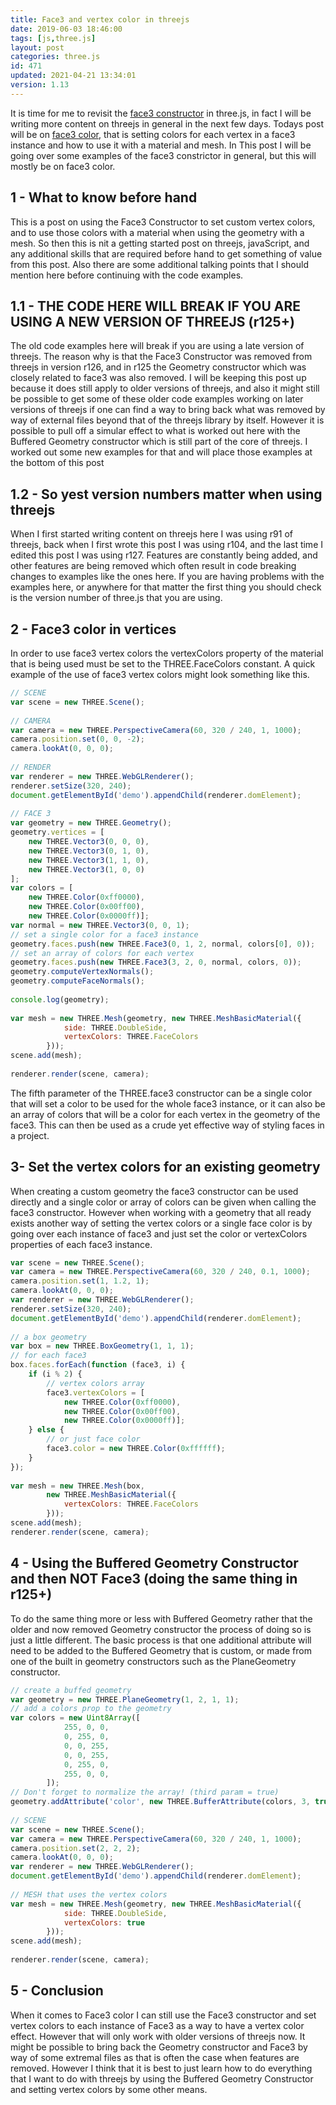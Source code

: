 ```yaml
---
title: Face3 and vertex color in threejs
date: 2019-06-03 18:46:00
tags: [js,three.js]
layout: post
categories: three.js
id: 471
updated: 2021-04-21 13:34:01
version: 1.13
---
```


It is time for me to revisit the [face3 constructor](/2018/05/11/threejs-face3/) in three.js, in fact I will be writing more content on threejs in general in the next few days. Todays post will be on [face3 color](https://stackoverflow.com/questions/51172095/change-the-color-of-mesh-created-using-face3), that is setting colors for each vertex in a face3 instance and how to use it with a material and mesh. In This post I will be going over some examples of the face3 constrictor in general, but this will mostly be on face3 color.

<!-- more -->

## 1 - What to know before hand

This is a post on using the Face3 Constructor to set custom vertex colors, and to use those colors with a material when using the geometry with a mesh. So then this is nit a getting started post on threejs, javaScript, and any additional skills that are required before hand to get something of value from this post. Also there are some additional talking points that I should mention here before continuing with the code examples.

## 1.1 - THE CODE HERE WILL BREAK IF YOU ARE USING A NEW VERSION OF THREEJS (r125+)

The old code examples here will break if you are using a late version of threejs. The reason why is that the Face3 Constructor was removed from threejs in version r126, and in r125 the Geometry constructor which was closely related to face3 was also removed. I will be keeping this post up because it does still apply to older versions of threejs, and also it might still be possible to get some of these older code examples working on later versions of threejs if one can find a way to bring back what was removed by way of external files beyond that of the threejs library by itself.
However it is possible to pull off a simular effect to what is worked out here with the Buffered Geometry constructor which is still part of the core of threejs. I worked out some new examples for that and will place those examples at the bottom of this post

## 1.2 - So yest version numbers matter when using threejs

When I first started writing content on threejs here I was using r91 of threejs, back when I first wrote this post I was using r104, and the last time I edited this post I was using r127. Features are constantly being added, and other features are being removed which often result in code breaking changes to examples like the ones here. If you are having problems with the examples here, or anywhere for that matter the first thing you should check is the version number of three.js that you are using.

## 2 - Face3 color in vertices 

In order to use face3 vertex colors the vertexColors property of the material that is being used must be set to the THREE.FaceColors constant. A quick example of the use of face3 vertex colors might look something like this.

```js
// SCENE
var scene = new THREE.Scene();
 
// CAMERA
var camera = new THREE.PerspectiveCamera(60, 320 / 240, 1, 1000);
camera.position.set(0, 0, -2);
camera.lookAt(0, 0, 0);
 
// RENDER
var renderer = new THREE.WebGLRenderer();
renderer.setSize(320, 240);
document.getElementById('demo').appendChild(renderer.domElement);
 
// FACE 3
var geometry = new THREE.Geometry();
geometry.vertices = [
    new THREE.Vector3(0, 0, 0),
    new THREE.Vector3(0, 1, 0),
    new THREE.Vector3(1, 1, 0),
    new THREE.Vector3(1, 0, 0)
];
var colors = [
    new THREE.Color(0xff0000),
    new THREE.Color(0x00ff00),
    new THREE.Color(0x0000ff)];
var normal = new THREE.Vector3(0, 0, 1);
// set a single color for a face3 instance
geometry.faces.push(new THREE.Face3(0, 1, 2, normal, colors[0], 0));
// set an array of colors for each vertex
geometry.faces.push(new THREE.Face3(3, 2, 0, normal, colors, 0));
geometry.computeVertexNormals();
geometry.computeFaceNormals();
 
console.log(geometry);
 
var mesh = new THREE.Mesh(geometry, new THREE.MeshBasicMaterial({
            side: THREE.DoubleSide,
            vertexColors: THREE.FaceColors
        }));
scene.add(mesh);
 
renderer.render(scene, camera);
```

The fifth parameter of the THREE.face3 constructor can be a single color that will set a color to be used for the whole face3 instance, or it can also be an array of colors that will be a color for each vertex in the geometry of the face3. This can then be used as a crude yet effective way of styling faces in a project.

## 3- Set the vertex colors for an existing geometry

When creating a custom geometry the face3 constructor can be used directly and a single color or array of colors can be given when calling the face3 constructor. However when working with a geometry that all ready exists another way of setting the vertex colors or a single face color is by going over each instance of face3 and just set the color or vertexColors properties of each face3 instance.

```js
var scene = new THREE.Scene();
var camera = new THREE.PerspectiveCamera(60, 320 / 240, 0.1, 1000);
camera.position.set(1, 1.2, 1);
camera.lookAt(0, 0, 0);
var renderer = new THREE.WebGLRenderer();
renderer.setSize(320, 240);
document.getElementById('demo').appendChild(renderer.domElement);
 
// a box geometry
var box = new THREE.BoxGeometry(1, 1, 1);
// for each face3
box.faces.forEach(function (face3, i) {
    if (i % 2) {
        // vertex colors array
        face3.vertexColors = [
            new THREE.Color(0xff0000),
            new THREE.Color(0x00ff00),
            new THREE.Color(0x0000ff)];
    } else {
        // or just face color
        face3.color = new THREE.Color(0xffffff);
    }
});
 
var mesh = new THREE.Mesh(box,
        new THREE.MeshBasicMaterial({
            vertexColors: THREE.FaceColors
        }));
scene.add(mesh);
renderer.render(scene, camera);
```

## 4 - Using the Buffered Geometry Constructor and then NOT Face3 (doing the same thing in r125+)

To do the same thing more or less with Buffered Geometry rather that the older and now removed Geometry constructor the process of doing so is just a little different. The basic process is that one additional attribute will need to be added to the Buffered Geometry that is custom, or made from one of the built in geometry constructors such as the PlaneGeometry constructor.

```js
// create a buffed geometry
var geometry = new THREE.PlaneGeometry(1, 2, 1, 1);
// add a colors prop to the geometry
var colors = new Uint8Array([
            255, 0, 0,
            0, 255, 0,
            0, 0, 255,
            0, 0, 255,
            0, 255, 0,
            255, 0, 0,
        ]);
// Don't forget to normalize the array! (third param = true)
geometry.addAttribute('color', new THREE.BufferAttribute(colors, 3, true));
 
// SCENE
var scene = new THREE.Scene();
var camera = new THREE.PerspectiveCamera(60, 320 / 240, 1, 1000);
camera.position.set(2, 2, 2);
camera.lookAt(0, 0, 0);
var renderer = new THREE.WebGLRenderer();
document.getElementById('demo').appendChild(renderer.domElement);
 
// MESH that uses the vertex colors
var mesh = new THREE.Mesh(geometry, new THREE.MeshBasicMaterial({
            side: THREE.DoubleSide,
            vertexColors: true
        }));
scene.add(mesh);
 
renderer.render(scene, camera);
```

## 5 - Conclusion

When it comes to Face3 color I can still use the Face3 constructor and set vertex colors to each instance of Face3 as a way to have a vertex color effect. However that will only work with older versions of threejs now. It might be possible to bring back the Geometry constructor and Face3 by way of some extremal files as that is often the case when features are removed. However I think that it is best to just learn how to do everything that I want to do with threejs by using the Buffered Geometry Constructor and setting vertex colors by some other means.